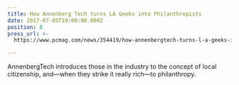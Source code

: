 ```yaml
---
title: How Annenberg Tech turns LA Geeks into Philanthropists
date: 2017-07-05T19:00:00.000Z
position: 8
press_url: >-
  https://www.pcmag.com/news/354419/how-annenbergtech-turns-l-a-geeks-into-philanthropists

---
```




AnnenbergTech introduces those in the industry to the concept of local citizenship, and—when they strike it really rich—to philanthropy.

